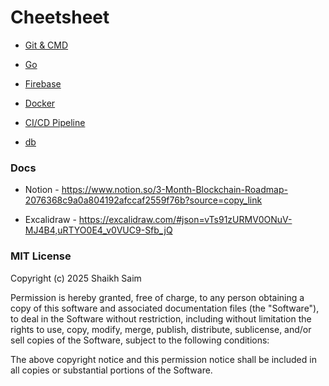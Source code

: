 # Cheetsheet

- [Git & CMD](README_GIT&CMD.md)

- [Go](README_GO.md)

- [Firebase](README_FIREBASE.md)

- [Docker](README_DOCKER.md)

- [CI/CD Pipeline](README_CICD_PIPELINE.md)

- [db](README_DB.md)




### Docs 

- Notion - https://www.notion.so/3-Month-Blockchain-Roadmap-2076368c9a0a804192afccaf2559f76b?source=copy_link

- Excalidraw - https://excalidraw.com/#json=vTs91zURMV0ONuV-MJ4B4,uRTYO0E4_v0VUC9-Sfb_jQ



### MIT License

Copyright (c) 2025 Shaikh Saim

Permission is hereby granted, free of charge, to any person obtaining a copy
of this software and associated documentation files (the "Software"), to deal
in the Software without restriction, including without limitation the rights
to use, copy, modify, merge, publish, distribute, sublicense, and/or sell
copies of the Software, subject to the following conditions:

The above copyright notice and this permission notice shall be included in all
copies or substantial portions of the Software.


